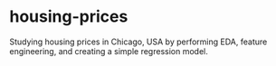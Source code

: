 # housing-prices
Studying housing prices in Chicago, USA by performing EDA, feature engineering, and creating a simple regression model.
